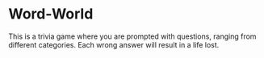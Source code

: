 # Word-World
This is a trivia game where you are prompted with questions, ranging from different categories. Each wrong answer will result in a life lost. 
